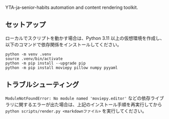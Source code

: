YTA-ja-senior-habits automation and content rendering toolkit.

## セットアップ

ローカルでスクリプトを動かす場合は、Python 3.11 以上の仮想環境を作成し、以下のコマンドで依存関係をインストールしてください。

```
python -m venv .venv
source .venv/bin/activate
python -m pip install --upgrade pip
python -m pip install moviepy pillow numpy pyyaml
```

## トラブルシューティング

`ModuleNotFoundError: No module named 'moviepy.editor'` などの依存ライブラリに関するエラーが出た場合は、上記のインストール手順を再実行してから `python scripts/render.py <markdownファイル>` を実行してください。
